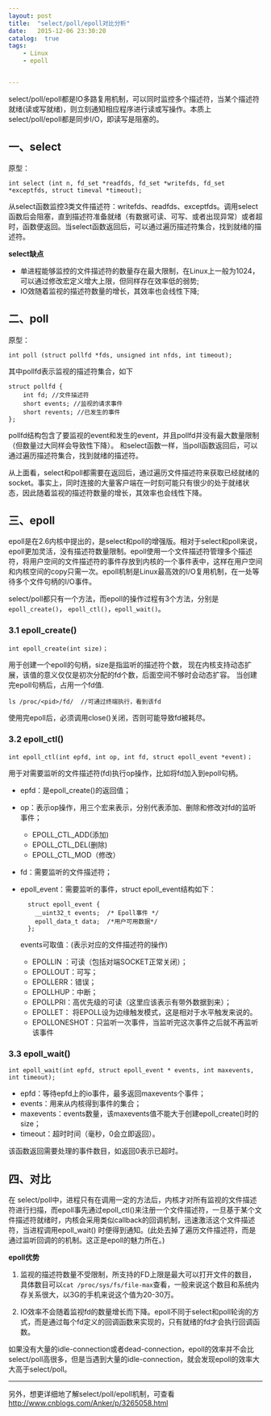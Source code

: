 ```yaml
---
layout: post
title:  "select/poll/epoll对比分析"
date:   2015-12-06 23:30:20
catalog:  true
tags:
    - Linux
    - epoll


---
```


select/poll/epoll都是IO多路复用机制，可以同时监控多个描述符，当某个描述符就绪(读或写就绪)，则立刻通知相应程序进行读或写操作。本质上select/poll/epoll都是同步I/O，即读写是阻塞的。

## 一、select

原型：

	int select (int n, fd_set *readfds, fd_set *writefds, fd_set *exceptfds, struct timeval *timeout);

从select函数监控3类文件描述符：writefds、readfds、exceptfds。调用select函数后会阻塞，直到描述符准备就绪（有数据可读、可写、或者出现异常）或者超时，函数便返回。当select函数返回后，可以通过遍历描述符集合，找到就绪的描述符。


**select缺点**

- 单进程能够监控的文件描述符的数量存在最大限制，在Linux上一般为1024，可以通过修改宏定义增大上限，但同样存在效率低的弱势;
- IO效随着监视的描述符数量的增长，其效率也会线性下降;

## 二、poll

原型：

	int poll (struct pollfd *fds, unsigned int nfds, int timeout);

其中pollfd表示监视的描述符集合，如下

	struct pollfd {
	    int fd; //文件描述符
	    short events; //监视的请求事件 
	    short revents; //已发生的事件
	};

pollfd结构包含了要监视的event和发生的event，并且pollfd并没有最大数量限制（但数量过大同样会导致性下降）。 和select函数一样，当poll函数返回后，可以通过遍历描述符集合，找到就绪的描述符。

从上面看，select和poll都需要在返回后，通过遍历文件描述符来获取已经就绪的socket。事实上，同时连接的大量客户端在一时刻可能只有很少的处于就绪状态，因此随着监视的描述符数量的增长，其效率也会线性下降。


## 三、epoll

epoll是在2.6内核中提出的，是select和poll的增强版。相对于select和poll来说，epoll更加灵活，没有描述符数量限制。epoll使用一个文件描述符管理多个描述符，将用户空间的文件描述符的事件存放到内核的一个事件表中，这样在用户空间和内核空间的copy只需一次。epoll机制是Linux最高效的I/O复用机制，在一处等待多个文件句柄的I/O事件。


select/poll都只有一个方法，而epoll的操作过程有3个方法，分别是`epoll_create()`， `epoll_ctl()`，`epoll_wait()`。

### 3.1 epoll_create()

	int epoll_create(int size)；

用于创建一个epoll的句柄，size是指监听的描述符个数， 现在内核支持动态扩展，该值的意义仅仅是初次分配的fd个数，后面空间不够时会动态扩容。 当创建完epoll句柄后，占用一个fd值.

	ls /proc/<pid>/fd/  //可通过终端执行，看到该fd

使用完epoll后，必须调用close()关闭，否则可能导致fd被耗尽。

### 3.2 epoll_ctl()

	int epoll_ctl(int epfd, int op, int fd, struct epoll_event *event)；

用于对需要监听的文件描述符(fd)执行op操作，比如将fd加入到epoll句柄。

- epfd：是epoll_create()的返回值；
- op：表示op操作，用三个宏来表示，分别代表添加、删除和修改对fd的监听事件；
	- EPOLL_CTL_ADD(添加)
	- EPOLL_CTL_DEL(删除)
	- EPOLL_CTL_MOD（修改）
- fd：需要监听的文件描述符；
- epoll_event：需要监听的事件，struct epoll_event结构如下：

		struct epoll_event {
		  __uint32_t events;  /* Epoll事件 */
		  epoll_data_t data;  /*用户可用数据*/
		};

	events可取值：(表示对应的文件描述符的操作)

	- EPOLLIN ：可读（包括对端SOCKET正常关闭）；
	- EPOLLOUT：可写；
	- EPOLLERR：错误；
	- EPOLLHUP：中断；
	- EPOLLPRI：高优先级的可读（这里应该表示有带外数据到来）；
	- EPOLLET： 将EPOLL设为边缘触发模式，这是相对于水平触发来说的。
	- EPOLLONESHOT：只监听一次事件，当监听完这次事件之后就不再监听该事件

### 3.3 epoll_wait()

	int epoll_wait(int epfd, struct epoll_event * events, int maxevents, int timeout);

- epfd：等待epfd上的io事件，最多返回maxevents个事件；
- events：用来从内核得到事件的集合；
- maxevents：events数量，该maxevents值不能大于创建epoll_create()时的size；
- timeout：超时时间（毫秒，0会立即返回）。

该函数返回需要处理的事件数目，如返回0表示已超时。

## 四、对比

在 select/poll中，进程只有在调用一定的方法后，内核才对所有监视的文件描述符进行扫描，而epoll事先通过epoll_ctl()来注册一个文件描述符，一旦基于某个文件描述符就绪时，内核会采用类似callback的回调机制，迅速激活这个文件描述符，当进程调用epoll_wait() 时便得到通知。(此处去掉了遍历文件描述符，而是通过监听回调的的机制。这正是epoll的魅力所在。)

**epoll优势**

1. 监视的描述符数量不受限制，所支持的FD上限是最大可以打开文件的数目，具体数目可以`cat /proc/sys/fs/file-max`查看，一般来说这个数目和系统内存关系很大，以3G的手机来说这个值为20-30万。

2. IO效率不会随着监视fd的数量增长而下降。epoll不同于select和poll轮询的方式，而是通过每个fd定义的回调函数来实现的，只有就绪的fd才会执行回调函数。


如果没有大量的idle-connection或者dead-connection，epoll的效率并不会比select/poll高很多，但是当遇到大量的idle-connection，就会发现epoll的效率大大高于select/poll。



----------

另外，想更详细地了解select/poll/epoll机制，可查看<http://www.cnblogs.com/Anker/p/3265058.html>






